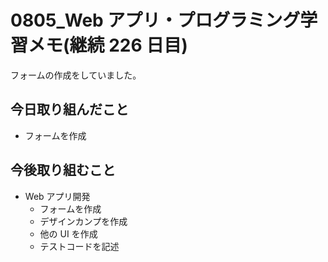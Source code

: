 # 0805_Web アプリ・プログラミング学習メモ(継続 226 日目)

フォームの作成をしていました。

## 今日取り組んだこと

- フォームを作成

## 今後取り組むこと

- Web アプリ開発
  - フォームを作成
  - デザインカンプを作成
  - 他の UI を作成
  - テストコードを記述
